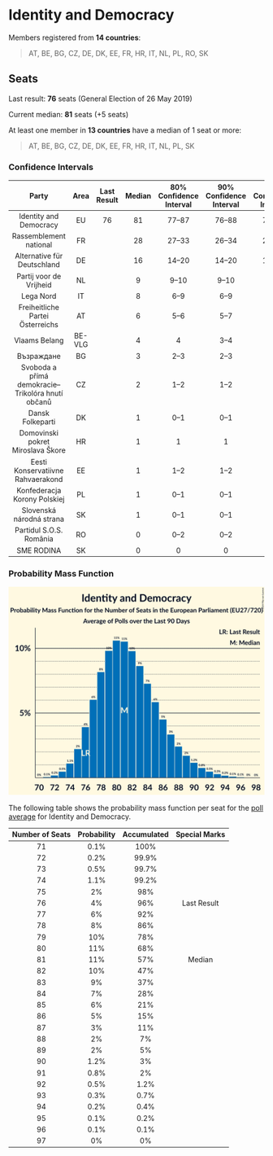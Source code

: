 # Identity and Democracy

Members registered from **14 countries**:

> AT, BE, BG, CZ, DE, DK, EE, FR, HR, IT, NL, PL, RO, SK

## Seats

Last result: **76** seats (General Election of 26 May 2019)

Current median: **81** seats (+5 seats)

At least one member in **13 countries** have a median of 1 seat or more:

> AT, BE, BG, CZ, DE, DK, EE, FR, HR, IT, NL, PL, SK

### Confidence Intervals

| Party | Area | Last Result | Median | 80% Confidence Interval | 90% Confidence Interval | 95% Confidence Interval | 99% Confidence Interval |
|:-----:|:----:|:-----------:|:------:|:-----------------------:|:-----------------------:|:-----------------------:|:-----------------------:|
| Identity and Democracy | EU | 76 | 81 | 77–87 | 76–88 | 75–90 | 73–93 |
| Rassemblement national | FR | | 28 | 27–33 | 26–34 | 25–37 | 24–37 |
| Alternative für Deutschland | DE | | 16 | 14–20 | 14–20 | 13–21 | 12–21 |
| Partij voor de Vrijheid | NL | | 9 | 9–10 | 9–10 | 9–10 | 8–11 |
| Lega Nord | IT | | 8 | 6–9 | 6–9 | 6–9 | 5–10 |
| Freiheitliche Partei Österreichs | AT | | 6 | 5–6 | 5–7 | 5–7 | 5–7 |
| Vlaams Belang | BE-VLG | | 4 | 4 | 3–4 | 3–4 | 3–5 |
| Възраждане | BG | | 3 | 2–3 | 2–3 | 2–3 | 2–4 |
| Svoboda a přímá demokracie–Trikolóra hnutí občanů | CZ | | 2 | 1–2 | 1–2 | 1–2 | 1–2 |
| Dansk Folkeparti | DK | | 1 | 0–1 | 0–1 | 0–1 | 0–1 |
| Domovinski pokret Miroslava Škore | HR | | 1 | 1 | 1 | 1–2 | 0–2 |
| Eesti Konservatiivne Rahvaerakond | EE | | 1 | 1–2 | 1–2 | 1–2 | 1–2 |
| Konfederacja Korony Polskiej | PL | | 1 | 0–1 | 0–1 | 0–1 | 0–1 |
| Slovenská národná strana | SK | | 1 | 0–1 | 0–1 | 0–1 | 0–1 |
| Partidul S.O.S. România | RO | | 0 | 0–2 | 0–2 | 0–3 | 0–3 |
| SME RODINA | SK | | 0 | 0 | 0 | 0 | 0–1 |

### Probability Mass Function

![Graph with seats probability mass function not yet produced](average-2024-03-31-seats-pmf-identityanddemocracy.png "Seats Probability Mass Function")

The following table shows the probability mass function per seat for the [poll average](average-2024-03-31.html) for Identity and Democracy.

| Number of Seats | Probability | Accumulated | Special Marks |
|:---------------:|:-----------:|:-----------:|:-------------:|
| 71 | 0.1% | 100% |  |
| 72 | 0.2% | 99.9% |  |
| 73 | 0.5% | 99.7% |  |
| 74 | 1.1% | 99.2% |  |
| 75 | 2% | 98% |  |
| 76 | 4% | 96% | Last Result |
| 77 | 6% | 92% |  |
| 78 | 8% | 86% |  |
| 79 | 10% | 78% |  |
| 80 | 11% | 68% |  |
| 81 | 11% | 57% | Median |
| 82 | 10% | 47% |  |
| 83 | 9% | 37% |  |
| 84 | 7% | 28% |  |
| 85 | 6% | 21% |  |
| 86 | 5% | 15% |  |
| 87 | 3% | 11% |  |
| 88 | 2% | 7% |  |
| 89 | 2% | 5% |  |
| 90 | 1.2% | 3% |  |
| 91 | 0.8% | 2% |  |
| 92 | 0.5% | 1.2% |  |
| 93 | 0.3% | 0.7% |  |
| 94 | 0.2% | 0.4% |  |
| 95 | 0.1% | 0.2% |  |
| 96 | 0.1% | 0.1% |  |
| 97 | 0% | 0% |  |


